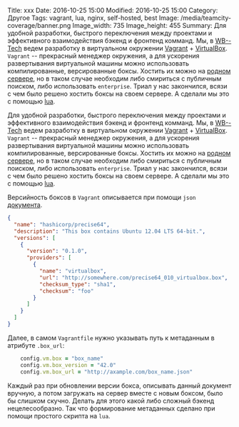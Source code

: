 Title: xxx
Date: 2016-10-25 15:00
Modified: 2016-10-25 15:00
Category: Другое
Tags: vagrant, lua, nginx, self-hosted, best
Image: /media/teamcity-coverage/banner.png
Image_width: 735
Image_height: 455
Summary:
    Для удобной разработки, быстрого переключения между проектами и
    эффективного взаимодействия бэкенд и фронтенд комманд. Мы, в
    [WB--Tech](http://wbtech.pro/) ведем разработку в виртуальном окружении
    [Vagrant](https://www.vagrantup.com/) + [VirtualBox](https://www.virtualbox.org/).
    `Vagrant` -- прекрасный менеджер окружения, а для ускорения развертывания
    виртуальной машины можно использовать компилированные, версированные боксы.
    Хостить их можно на [родном сервере](https://atlas.hashicorp.com/boxes/search),
    но в таком случае необходим либо смириться с публичным поиском, либо
    использовать `enterprise`. Триал у нас закончился, всязи с чем было решено
    хостить боксы на своем сервере. А сделали мы это с помощью [lua](https://www.lua.org/).

Для удобной разработки, быстрого переключения между проектами и
эффективного взаимодействия бэкенд и фронтенд комманд. Мы, в
[WB--Tech](http://wbtech.pro/) ведем разработку в виртуальном окружении
[Vagrant](https://www.vagrantup.com/) + [VirtualBox](https://www.virtualbox.org/).
`Vagrant` -- прекрасный менеджер окружения, а для ускорения развертывания
виртуальной машины можно использовать компилированные, версированные боксы.
Хостить их можно на [родном сервере](https://atlas.hashicorp.com/boxes/search),
но в таком случае необходим либо смириться с публичным поиском, либо
использовать `enterprise`. Триал у нас закончился, всязи с чем было решено
хостить боксы на своем сервере. А сделали мы это с помощью [lua](https://www.lua.org/).

Версийность боксов в `Vagrant` описывается при помощи `json`
[документа](https://www.vagrantup.com/docs/boxes/format.html).

```json
{
  "name": "hashicorp/precise64",
  "description": "This box contains Ubuntu 12.04 LTS 64-bit.",
  "versions": [
    {
      "version": "0.1.0",
      "providers": [
        {
          "name": "virtualbox",
          "url": "http://somewhere.com/precise64_010_virtualbox.box",
          "checksum_type": "sha1",
          "checksum": "foo"
        }
      ]
    }
  ]
}
```

Далее, в самом `Vagrantfile` нужно указывать путь к метаданным в атрибуте `.box_url`:

```ruby
    config.vm.box = "box_name"
    config.vm.box_version = "42.0"
    config.vm.box_url = "http://axample.com/box_name.json"
```

Каждый раз при обновлении версии бокса, описывать данный документ вручную, а
потом загружать на сервер вместе с новым боксом, было бы слишком скучно.
Делать для этого какой либо сложный бэкенд нецелесообразно.
Так что формирование метаданных сделано при помощи простого скрипта на `lua`.
